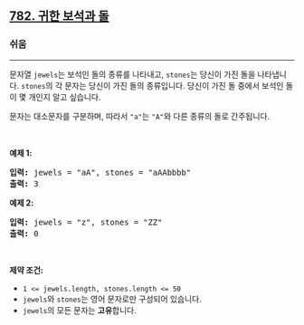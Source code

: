 <h2><a href="https://leetcode.com/problems/jewels-and-stones">782. 귀한 보석과 돌</a></h2><h3>쉬움</h3><hr><p>문자열 <code>jewels</code>는 보석인 돌의 종류를 나타내고, <code>stones</code>는 당신이 가진 돌을 나타냅니다. <code>stones</code>의 각 문자는 당신이 가진 돌의 종류입니다. 당신이 가진 돌 중에서 보석인 돌이 몇 개인지 알고 싶습니다.</p>

<p>문자는 대소문자를 구분하며, 따라서 <code>&quot;a&quot;</code>는 <code>&quot;A&quot;</code>와 다른 종류의 돌로 간주됩니다.</p>

<p>&nbsp;</p>
<p><strong class="example">예제 1:</strong></p>
<pre><strong>입력:</strong> jewels = "aA", stones = "aAAbbbb"
<strong>출력:</strong> 3
</pre><p><strong class="example">예제 2:</strong></p>
<pre><strong>입력:</strong> jewels = "z", stones = "ZZ"
<strong>출력:</strong> 0
</pre>
<p>&nbsp;</p>
<p><strong>제약 조건:</strong></p>

<ul>
	<li><code>1 &lt;= jewels.length, stones.length &lt;= 50</code></li>
	<li><code>jewels</code>와 <code>stones</code>는 영어 문자로만 구성되어 있습니다.</li>
	<li><code>jewels</code>의 모든 문자는 <strong>고유</strong>합니다.</li>
</ul>